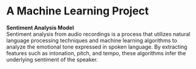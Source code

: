 # A Machine Learning Project
**Sentiment Analysis Model**  
Sentiment analysis from audio recordings is a process that utilizes natural language processing techniques and machine learning algorithms to analyze the emotional tone expressed in spoken language.
By extracting features such as intonation, pitch, and tempo, these algorithms infer the underlying sentiment of the speaker. 
